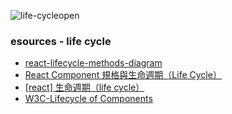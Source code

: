 
![life-cycleopen](https://projects.wojtekmaj.pl/react-lifecycle-methods-diagram/)










### esources - life cycle
- [react-lifecycle-methods-diagram](https://projects.wojtekmaj.pl/react-lifecycle-methods-diagram/)
- [React Component 規格與生命週期（Life Cycle）](https://github.com/kdchang/reactjs101/blob/master/Ch04/react-component-life-cycle.md)
- [[react] 生命週期（life cycle）](https://pjchender.dev/react/react-life-cycle/)
- [W3C-Lifecycle of Components](https://www.w3schools.com/react/react_lifecycle.asp])
